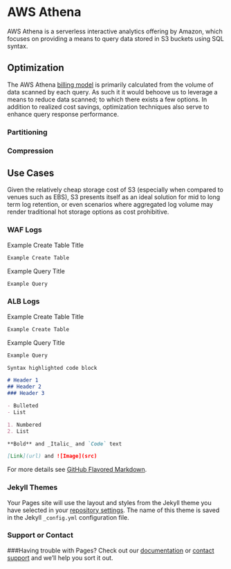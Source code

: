 # AWS Athena 
AWS Athena is a serverless interactive analytics offering by Amazon, which focuses on providing a means to query data stored in S3 buckets using SQL syntax. 

## Optimization
The AWS Athena [billing model](https://aws.amazon.com/athena/pricing/) is primarily calculated from the volume of data scanned by each query.  As such it it would behoove us to leverage a means to reduce data scanned; to which there exists a few options.  In addition to realized cost savings, optimization techniques also serve to enhance query response performance.

### Partitioning
### Compression

## Use Cases
Given the relatively cheap storage cost of S3 (especially when compared to venues such as EBS), S3 presents itself as an ideal solution for mid to long term log retention, or even scenarios where aggregated log volume may render traditional hot storage options as cost prohibitive.


### WAF Logs

Example Create Table Title
```markdown
Example Create Table
```
Example Query Title
```markdown
Example Query
```

### ALB Logs

Example Create Table Title
```markdown
Example Create Table
```
Example Query Title
```markdown
Example Query
```


```markdown
Syntax highlighted code block

# Header 1
## Header 2
### Header 3

- Bulleted
- List

1. Numbered
2. List

**Bold** and _Italic_ and `Code` text

[Link](url) and ![Image](src)
```

For more details see [GitHub Flavored Markdown](https://guides.github.com/features/mastering-markdown/).

### Jekyll Themes

Your Pages site will use the layout and styles from the Jekyll theme you have selected in your [repository settings](https://github.com/ElCampman/Pages/settings/pages). The name of this theme is saved in the Jekyll `_config.yml` configuration file.

### Support or Contact

###Having trouble with Pages? Check out our [documentation](https://docs.github.com/categories/github-pages-basics/) or [contact support](https://support.github.com###/contact) and we’ll help you sort it out.
